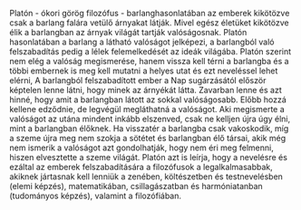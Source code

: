 Platón - ókori görög filozófus - barlanghasonlatában az emberek kikötözve csak a barlang falára vetülő árnyakat látják. Mivel egész életüket kikötözve élik a barlangban az árnyak világát tartják valóságosnak. Platón hasonlatában a barlang a látható valóságot jelképezi, a barlangból való felszabadítás pedig a lélek felemelkedését az ideák világába. Platón szerint nem elég a valóság megismerése, hanem vissza kell térni a barlangba és a többi embernek is meg kell mutatni a helyes utat és ezt neveléssel lehet elérni,
A barlangból felszabadított ember a Nap sugárzásától először képtelen lenne látni, hogy minek az árnyékát látta. Zavarban lenne és azt hinné, hogy amit a barlangban látott az sokkal valóságosabb. Előbb hozzá kellene edződnie, de legvégül megláthatná a valóságot.
Aki megismerte a valóságot az utána mindent inkább elszenved, csak ne kelljen újra úgy élni, mint a barlangban élőknek. Ha visszatér a barlangba csak vakoskodik, míg a szeme újra meg nem szokja a sötétet és barlangban élő társai, akik még nem ismerik a valóságot azt gondolhatják, hogy nem éri meg felmenni, hiszen elvesztette a szeme világát.
Platón azt is leírja, hogy a nevelésre és ezáltal az emberek felszabadítására a filozófusok a legalkalmasabbak, akiknek jártasnak kell lenniük a zenében, költészetben és testnevelésben (elemi képzés), matematikában, csillagászatban és harmóniatanban (tudományos képzés),  valamint a filozófiában.